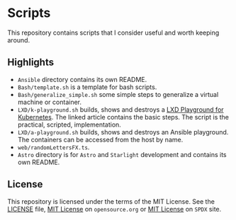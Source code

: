 # Scripts

This repository contains scripts that I consider useful and worth keeping around.

## Highlights

- `Ansible` directory contains its own README.
- `Bash/template.sh` is a template for bash scripts.
- `Bash/generalize_simple.sh` some simple steps to generalize a virtual machine or container.
- `LXD/k-playground.sh` builds, shows and destroys a [LXD Playground for Kubernetes](https://calinradoni.github.io/pages/230918-lxd-playground-for-k8s.html). The linked article contains the basic steps. The script is the practical, scripted, implementation.
- `LXD/a-playground.sh` builds, shows and destroys an Ansible playground. The containers can be accessed from the host by name.
- `web/randomLettersFX.ts`.
- `Astro` directory is for `Astro` and `Starlight` development and contains its own README.

## License

This repository is licensed under the terms of the MIT License. See the [LICENSE](LICENSE) file, [MIT License](https://opensource.org/license/mit/)  on `opensource.org` or [MIT License](https://spdx.org/licenses/MIT.html) on `SPDX` site.

